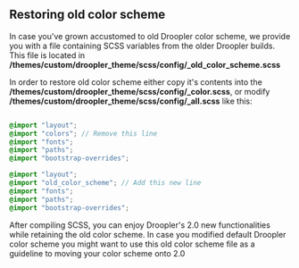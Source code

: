 ## Restoring old color scheme ##
In case you've grown accustomed to old Droopler color scheme, we provide you with a file containing
SCSS variables from the older Droopler builds. This file is located in **/themes/custom/droopler_theme/scss/config/_old_color_scheme.scss**

In order to restore old color scheme either copy it's contents into the  **/themes/custom/droopler_theme/scss/config/_color.scss**,
or modify **/themes/custom/droopler_theme/scss/config/_all.scss** like this:

```scss (scss/config/_all.scss)

@import "layout";
@import "colors"; // Remove this line
@import "fonts";
@import "paths";
@import "bootstrap-overrides";

@import "layout";
@import "old_color_scheme"; // Add this new line
@import "fonts";
@import "paths";
@import "bootstrap-overrides";

```

After compiling SCSS, you can enjoy Droopler's 2.0 new functionalities while retaining the old color scheme.
In case you modified default Droopler color scheme you might want to use this old color scheme file as a guideline to moving your color scheme onto 2.0
